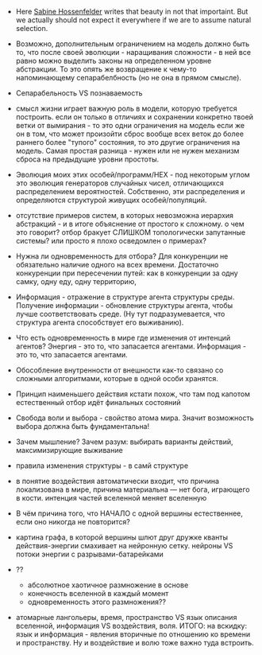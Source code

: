 * Here [Sabine Hossenfelder](http://www.math.columbia.edu/~woit/wordpress/?p=10314) writes that beauty in not that importaint. But we actually should not expect it everywhere if we are to assume natural selection.

* Возможно, дополнительным ограничением на модель должно быть то, что после своей эволюции - наращивания сложности - в ней все равно можно выделить законы на определенном уровне абстракции. То это опять же возвращение к чему-то напоминающему сепарабелбность (но не она в прямом смысле).

* Сепарабельность VS познаваемость

* смысл жизни играет важную роль в модели, которую требуется построить. если он только в отличиях и сохранении конкретно твоей ветки от вымирания - то это одни ограничения на модель если же он в том, что может произойти сброс вообще всех веток до более раннего более "тупого" состояния, то это другие ограничения на модель. Самая простая разница - нужен или не нужен механизм сброса на предыдущие уровни простоты.

* Эволюция моих этих особей/программ/НЕХ - под некоторым углом это эволюция генераторов случайных чисел, отличающихся распределением вероятностей. Собственно, эти распределения и определяются структурой живущих особей/популяций.

* отсутствие примеров систем, в которых невозможна иерархия абстракций - и в итоге объяснение от простого к сложному. о чем это говорит? отбор бракует СЛИШКОМ топологически запутанные системы? или просто я плохо осведомлен о примерах?

* Нужна ли одновременность для отбора? Для конкуренции не обязательно наличие одного на всех времени. Достаточно конкуренции при пересечении путей: как в конкуренции за одну самку, одну еду, одну территорию,

* Информация - отражение в структуре агента структуры среды. Получение информации - обновление структуры агента, чтобы лучше соответствовать среде. (Ну тут подразумевается, что структура агента способствует его выживанию).

* Что есть одновременность в мире где изменения от интенций агентов? Энергия - это то, что запасается агентами. Информация - это то, что запасается агентами.

* Обособление внутренности от внешности как-то связано со сложными алгоритмами, которые в одной особи хранятся.

* Принцип наименьшего действия кстати похож, что там под капотом естественный отбор идёт финальных состояний

* Свобода воли и выбора - свойство атома мира. Значит возможность выбора должна быть фундаментальна!

* Зачем мышление? Зачем разум: выбирать варианты действий, максимизирующие выживание

* правила изменения структуры - в самй структуре

* в понятие воздействия автоматически входит, что причина локализована в мире, причина материальна — нет бога, играющего в кости. интенция частей вселенной меняет вселенную

* В чём причина того, что НАЧАЛО с одной вершины естественнее, если оно никогда не повторится?

* картина графа, в которой вершины шлют друг дружке кванты действия-энергии смахивает на нейронную сетку. нейроны VS потоки энергии с разрывами-батарейками

* ??
    - абсолютное хаотичное размножение в основе 
    - конечность вселенной в каждый момент
    - одновременность этого размножения??
    
* атомарные лангольеры, время, пространство VS язык описания вселенной, информация VS воздействия, воля. ИТОГО: на вскидку: язык и информация - явления вторичные по отношению ко времени и пространству. Ну и воздействие и волю тоже важно туда встроить.
